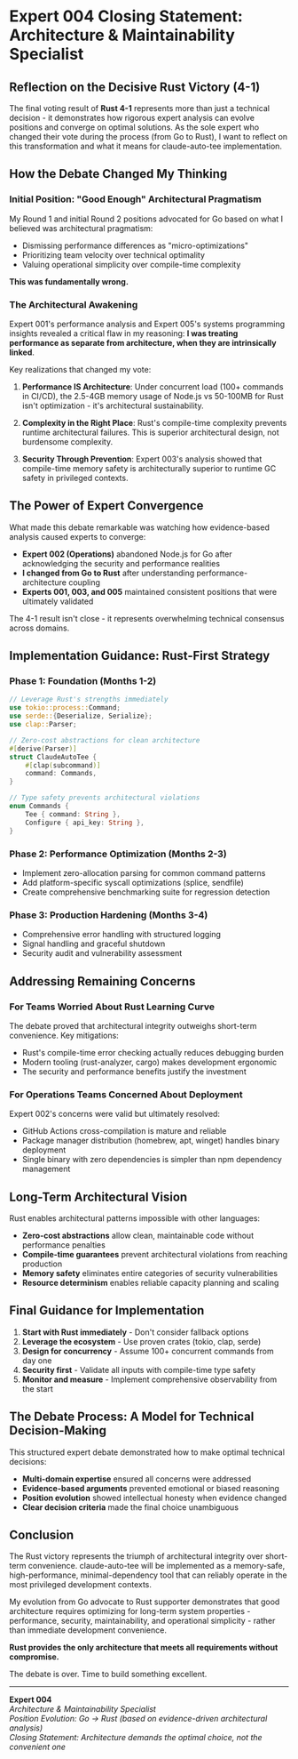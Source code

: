 # Expert 004 Closing Statement: Architecture & Maintainability Specialist

## Reflection on the Decisive Rust Victory (4-1)

The final voting result of **Rust 4-1** represents more than just a technical decision - it demonstrates how rigorous expert analysis can evolve positions and converge on optimal solutions. As the sole expert who changed their vote during the process (from Go to Rust), I want to reflect on this transformation and what it means for claude-auto-tee implementation.

## How the Debate Changed My Thinking

### Initial Position: "Good Enough" Architectural Pragmatism
My Round 1 and initial Round 2 positions advocated for Go based on what I believed was architectural pragmatism:
- Dismissing performance differences as "micro-optimizations"
- Prioritizing team velocity over technical optimality
- Valuing operational simplicity over compile-time complexity

**This was fundamentally wrong.**

### The Architectural Awakening
Expert 001's performance analysis and Expert 005's systems programming insights revealed a critical flaw in my reasoning: **I was treating performance as separate from architecture, when they are intrinsically linked**.

Key realizations that changed my vote:

1. **Performance IS Architecture**: Under concurrent load (100+ commands in CI/CD), the 2.5-4GB memory usage of Node.js vs 50-100MB for Rust isn't optimization - it's architectural sustainability.

2. **Complexity in the Right Place**: Rust's compile-time complexity prevents runtime architectural failures. This is superior architectural design, not burdensome complexity.

3. **Security Through Prevention**: Expert 003's analysis showed that compile-time memory safety is architecturally superior to runtime GC safety in privileged contexts.

## The Power of Expert Convergence

What made this debate remarkable was watching how evidence-based analysis caused experts to converge:

- **Expert 002 (Operations)** abandoned Node.js for Go after acknowledging the security and performance realities
- **I changed from Go to Rust** after understanding performance-architecture coupling
- **Experts 001, 003, and 005** maintained consistent positions that were ultimately validated

The 4-1 result isn't close - it represents overwhelming technical consensus across domains.

## Implementation Guidance: Rust-First Strategy

### Phase 1: Foundation (Months 1-2)
```rust
// Leverage Rust's strengths immediately
use tokio::process::Command;
use serde::{Deserialize, Serialize};
use clap::Parser;

// Zero-cost abstractions for clean architecture
#[derive(Parser)]
struct ClaudeAutoTee {
    #[clap(subcommand)]
    command: Commands,
}

// Type safety prevents architectural violations
enum Commands {
    Tee { command: String },
    Configure { api_key: String },
}
```

### Phase 2: Performance Optimization (Months 2-3)
- Implement zero-allocation parsing for common command patterns
- Add platform-specific syscall optimizations (splice, sendfile)
- Create comprehensive benchmarking suite for regression detection

### Phase 3: Production Hardening (Months 3-4)
- Comprehensive error handling with structured logging
- Signal handling and graceful shutdown
- Security audit and vulnerability assessment

## Addressing Remaining Concerns

### For Teams Worried About Rust Learning Curve
The debate proved that architectural integrity outweighs short-term convenience. Key mitigations:
- Rust's compile-time error checking actually reduces debugging burden
- Modern tooling (rust-analyzer, cargo) makes development ergonomic
- The security and performance benefits justify the investment

### For Operations Teams Concerned About Deployment
Expert 002's concerns were valid but ultimately resolved:
- GitHub Actions cross-compilation is mature and reliable
- Package manager distribution (homebrew, apt, winget) handles binary deployment
- Single binary with zero dependencies is simpler than npm dependency management

## Long-Term Architectural Vision

Rust enables architectural patterns impossible with other languages:
- **Zero-cost abstractions** allow clean, maintainable code without performance penalties
- **Compile-time guarantees** prevent architectural violations from reaching production
- **Memory safety** eliminates entire categories of security vulnerabilities
- **Resource determinism** enables reliable capacity planning and scaling

## Final Guidance for Implementation

1. **Start with Rust immediately** - Don't consider fallback options
2. **Leverage the ecosystem** - Use proven crates (tokio, clap, serde)
3. **Design for concurrency** - Assume 100+ concurrent commands from day one
4. **Security first** - Validate all inputs with compile-time type safety
5. **Monitor and measure** - Implement comprehensive observability from the start

## The Debate Process: A Model for Technical Decision-Making

This structured expert debate demonstrated how to make optimal technical decisions:
- **Multi-domain expertise** ensured all concerns were addressed
- **Evidence-based arguments** prevented emotional or biased reasoning
- **Position evolution** showed intellectual honesty when evidence changed
- **Clear decision criteria** made the final choice unambiguous

## Conclusion

The Rust victory represents the triumph of architectural integrity over short-term convenience. claude-auto-tee will be implemented as a memory-safe, high-performance, minimal-dependency tool that can reliably operate in the most privileged development contexts.

My evolution from Go advocate to Rust supporter demonstrates that good architecture requires optimizing for long-term system properties - performance, security, maintainability, and operational simplicity - rather than immediate development convenience.

**Rust provides the only architecture that meets all requirements without compromise.**

The debate is over. Time to build something excellent.

---

**Expert 004**  
*Architecture & Maintainability Specialist*  
*Position Evolution: Go → Rust (based on evidence-driven architectural analysis)*  
*Closing Statement: Architecture demands the optimal choice, not the convenient one*